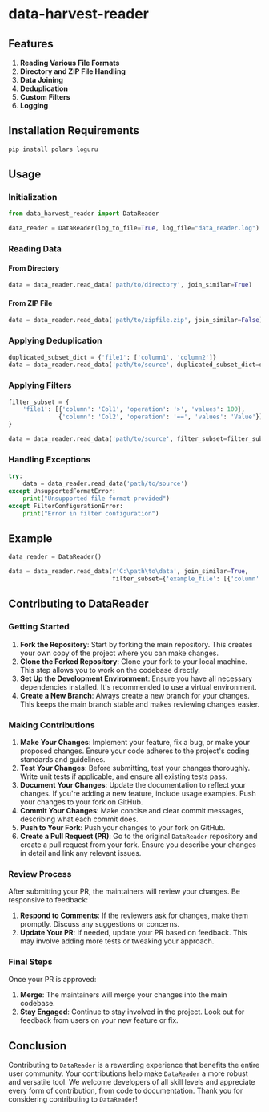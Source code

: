 
# data-harvest-reader

## Features

1. **Reading Various File Formats**
2. **Directory and ZIP File Handling**
3. **Data Joining**
4. **Deduplication**
5. **Custom Filters**
6. **Logging**

## Installation Requirements

```bash
pip install polars loguru
```

## Usage

### Initialization

```python
from data_harvest_reader import DataReader

data_reader = DataReader(log_to_file=True, log_file="data_reader.log")
```

### Reading Data

#### From Directory

```python
data = data_reader.read_data('path/to/directory', join_similar=True)
```

#### From ZIP File

```python
data = data_reader.read_data('path/to/zipfile.zip', join_similar=False)
```

### Applying Deduplication

```python
duplicated_subset_dict = {'file1': ['column1', 'column2']}
data = data_reader.read_data('path/to/source', duplicated_subset_dict=duplicated_subset_dict)
```

### Applying Filters

```python
filter_subset = {
    'file1': [{'column': 'Col1', 'operation': '>', 'values': 100},
              {'column': 'Col2', 'operation': '==', 'values': 'Value'}]
}

data = data_reader.read_data('path/to/source', filter_subset=filter_subset)
```

### Handling Exceptions

```python
try:
    data = data_reader.read_data('path/to/source')
except UnsupportedFormatError:
    print("Unsupported file format provided")
except FilterConfigurationError:
    print("Error in filter configuration")
```

## Example

```python
data_reader = DataReader()

data = data_reader.read_data(r'C:\path\to\data', join_similar=True,
                             filter_subset={'example_file': [{'column': 'Age', 'operation': '>', 'values': 30}]})
```

## Contributing to DataReader

### Getting Started

1. **Fork the Repository**: Start by forking the main repository. This creates your own copy of the project where you can make changes.
2. **Clone the Forked Repository**: Clone your fork to your local machine. This step allows you to work on the codebase directly.
3. **Set Up the Development Environment**: Ensure you have all necessary dependencies installed. It's recommended to use a virtual environment.
4. **Create a New Branch**: Always create a new branch for your changes. This keeps the main branch stable and makes reviewing changes easier.

### Making Contributions

1. **Make Your Changes**: Implement your feature, fix a bug, or make your proposed changes. Ensure your code adheres to the project's coding standards and guidelines.
2. **Test Your Changes**: Before submitting, test your changes thoroughly. Write unit tests if applicable, and ensure all existing tests pass.
3. **Document Your Changes**: Update the documentation to reflect your changes. If you're adding a new feature, include usage examples.
Push your changes to your fork on GitHub.
4. **Commit Your Changes**: Make concise and clear commit messages, describing what each commit does.
5. **Push to Your Fork**: Push your changes to your fork on GitHub.
6. **Create a Pull Request (PR)**: Go to the original `DataReader` repository and create a pull request from your fork. Ensure you describe your changes in detail and link any relevant issues.

### Review Process
After submitting your PR, the maintainers will review your changes. Be responsive to feedback:

1. **Respond to Comments**: If the reviewers ask for changes, make them promptly. Discuss any suggestions or concerns.
2. **Update Your PR**: If needed, update your PR based on feedback. This may involve adding more tests or tweaking your approach.

### Final Steps
Once your PR is approved:

1. **Merge**: The maintainers will merge your changes into the main codebase.
2. **Stay Engaged**: Continue to stay involved in the project. Look out for feedback from users on your new feature or fix.

## Conclusion

Contributing to `DataReader` is a rewarding experience that benefits the entire user community. Your contributions help make `DataReader` a more robust and versatile tool. We welcome developers of all skill levels and appreciate every form of contribution, from code to documentation. Thank you for considering contributing to `DataReader`!